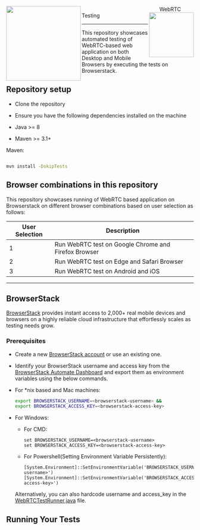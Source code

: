 <p>
  <img src="https://www.browserstack.com/images/static/header-logo.jpg" width="200" align="left" />  &nbsp;&nbsp;&nbsp;&nbsp;&nbsp;&nbsp;&nbsp;&nbsp;&nbsp;&nbsp;&nbsp;&nbsp;&nbsp;&nbsp;&nbsp;&nbsp;&nbsp;&nbsp;&nbsp;&nbsp;&nbsp;&nbsp;&nbsp;&nbsp;&nbsp;&nbsp;&nbsp;&nbsp;&nbsp;&nbsp;&nbsp;&nbsp;&nbsp;&nbsp;&nbsp;&nbsp;&nbsp;&nbsp;&nbsp;&nbsp;&nbsp;&nbsp;&nbsp;&nbsp;&nbsp;&nbsp;&nbsp;&nbsp;&nbsp;&nbsp;&nbsp;&nbsp;&nbsp;WebRTC Testing
  <img src="https://www.gstatic.com/devrel-devsite/prod/v328e217e4b751c25f062fe5c7682def5a7a55ca15e8bc2c276cdea0c86a8ee13/webrtc/images/lockup.svg" width="120" align="right" /> 
</p>

---

This repository showcases automated testing of WebRTC-based web application on both Desktop and Mobile Browsers by executing the tests on Browserstack.

## Repository setup

- Clone the repository

- Ensure you have the following dependencies installed on the machine

- Java >= 8

- Maven >= 3.1+

Maven:

```sh

mvn install -DskipTests

```

## Browser combinations in this repository

This repository showcases running of WebRTC based application on Browserstack on different browser combinations based on user selection as follows:

| User Selection  | Description  |
| ------------ | ------------ |
| 1  | Run WebRTC test on Google Chrome and Firefox Browser  |
| 2 |  Run WebRTC test on Edge and Safari Browser  |
| 3  | Run WebRTC test on Android and iOS |

---

## BrowserStack

[BrowserStack](https://browserstack.com) provides instant access to 2,000+ real mobile devices and browsers on a highly reliable cloud infrastructure that effortlessly scales as testing needs grow.

### Prerequisites

- Create a new [BrowserStack account](https://www.browserstack.com/users/sign_up) or use an existing one.

- Identify your BrowserStack username and access key from the [BrowserStack Automate Dashboard](https://automate.browserstack.com/) and export them as environment variables using the below commands.

- For \*nix based and Mac machines:
  ```sh
  export BROWSERSTACK_USERNAME=<browserstack-username> &&
  export BROWSERSTACK_ACCESS_KEY=<browserstack-access-key>
  ```
* For Windows:
  * For CMD:
   
      ``` shell
      set BROWSERSTACK_USERNAME=<browserstack-username>
      set BROWSERSTACK_ACCESS_KEY=<browserstack-access-key>
      ```
      
  * For Powershell(Setting Environment Variable Persistently):
      
      ``` shell
      [System.Environment]::SetEnvironmentVariable('BROWSERSTACK_USERNAME','<browserstack-username>')
      [System.Environment]::SetEnvironmentVariable('BROWSERSTACK_ACCESS_KEY','<browserstack-access-key>')
      ```

  Alternatively, you can also hardcode username and access_key in the [ WebRTCTestRunner.java](src/main/java/WebRTCTestRunner.java**) file.

## Running Your Tests
